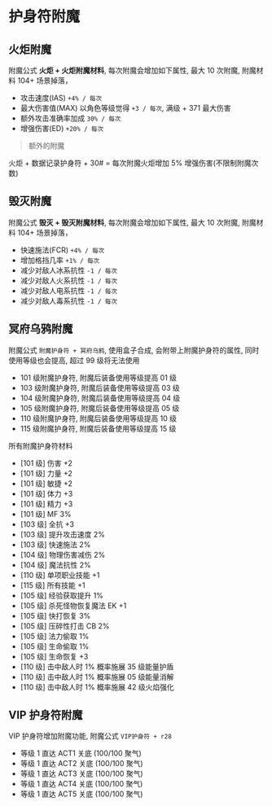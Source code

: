 # 护身符附魔

## 火炬附魔

附魔公式 **火炬 + 火炬附魔材料**, 每次附魔会增加如下属性, 最大 10 次附魔, 附魔材料 104+ 场景掉落，

- 攻击速度(IAS) `+4% / 每次`
- 最大伤害值(MAX) 以角色等级觉得 `+3 / 每次`, 满级 + 371 最大伤害
- 额外攻击准确率加成 `30% / 每次`
- 增强伤害(ED) `+20% / 每次`

> 额外的附魔

火炬 + 数据记录护身符 + 30# = 每次附魔火炬增加 5% 增强伤害(不限制附魔次数)

## 毁灭附魔

附魔公式 **毁灭 + 毁灭附魔材料**, 每次附魔会增加如下属性, 最大 10 次附魔, 附魔材料 104+ 场景掉落，

- 快速施法(FCR) `+4% / 每次`
- 增加格挡几率 `+1% / 每次`
- 减少对敌人冰系抗性 `-1 / 每次`
- 减少对敌人火系抗性 `-1 / 每次`
- 减少对敌人电系抗性 `-1 / 每次`
- 减少对敌人毒系抗性 `-1 / 每次`

## 冥府乌鸦附魔

附魔公式 `附魔护身符 + 冥府乌鸦`, 使用盒子合成, 会附带上附魔护身符的属性, 同时使用等级也会提高, 超过 99 级将无法使用

- 101 级附魔护身符, 附魔后装备使用等级提高 01 级
- 103 级附魔护身符, 附魔后装备使用等级提高 03 级
- 104 级附魔护身符, 附魔后装备使用等级提高 04 级
- 105 级附魔护身符, 附魔后装备使用等级提高 05 级
- 110 级附魔护身符, 附魔后装备使用等级提高 10 级
- 115 级附魔护身符, 附魔后装备使用等级提高 15 级

所有附魔护身符材料

- [101 级] 伤害 +2
- [101 级] 力量 +2
- [101 级] 敏捷 +2
- [101 级] 体力 +3
- [101 级] 精力 +3
- [101 级] MF 3%
- [103 级] 全抗 +3
- [103 级] 提升攻击速度 2%
- [103 级] 快速施法 2%
- [104 级] 物理伤害减伤 2%
- [104 级] 魔法抗性 2%
- [110 级] 单项职业技能 +1
- [115 级] 所有技能 +1
- [105 级] 经验获取提升 1%
- [105 级] 杀死怪物恢复魔法 EK +1
- [105 级] 快打恢复 3%
- [105 级] 压碎性打击 CB 2%
- [105 级] 法力偷取 1%
- [105 级] 生命偷取 1%
- [105 级] 生命恢复 +3
- [110 级] 击中敌人时 1% 概率施展 35 级能量护盾
- [110 级] 击中敌人时 1% 概率施展 05 级能量消解
- [110 级] 击中敌人时 1% 概率施展 42 级火焰强化

## VIP 护身符附魔

VIP 护身符增加附魔功能, 附魔公式 `VIP护身符 + r28`

- 等级 1 直达 ACT1 关底 (100/100 聚气)
- 等级 1 直达 ACT2 关底 (100/100 聚气)
- 等级 1 直达 ACT3 关底 (100/100 聚气)
- 等级 1 直达 ACT4 关底 (100/100 聚气)
- 等级 1 直达 ACT5 关底 (100/100 聚气)
